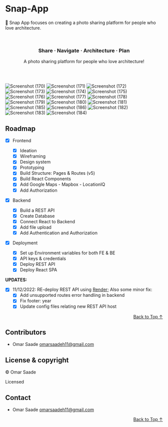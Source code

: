 # Snap-App
📸 Snap App focuses on creating a photo sharing platform for people who love architecture.
<div id="top"></div>

<!-- ----------------------------------------- -->

<!-- BADGES/SHIELDS SECTION -->
<!-- REFERENCE STYLE FOR READABILITY -->
<div align='center' markdown="1">



</div>
<br />

<!-- ----------------------------------------- -->

<!-- HEAD SECTION -->
<div align="center">

  <!-- PROJECT LOGO / TITLE -->

  <h3>Share · Navigate · Architecture · Plan</h3>

  <p>
   A photo sharing platform for people who love architecture!
  </p>

  <br />
</div>

<br />

<!-- ----------------------------------------- -->
![Screenshot (170)](https://user-images.githubusercontent.com/49005530/221260360-eccef6d3-ee9c-4150-ac20-f496462601b9.png)
![Screenshot (171)](https://user-images.githubusercontent.com/49005530/221260417-a0db1f48-54eb-4428-ab4d-566a38a3b74b.png)
![Screenshot (172)](https://user-images.githubusercontent.com/49005530/221260432-244def92-b027-4e3f-92f7-ef8c8d56876f.png)
![Screenshot (173)](https://user-images.githubusercontent.com/49005530/221260449-a2710644-4f28-418a-8611-2e13bb7533e7.png)
![Screenshot (174)](https://user-images.githubusercontent.com/49005530/221260500-5849c7af-b839-4f6d-b244-b97c48f1417b.png)
![Screenshot (175)](https://user-images.githubusercontent.com/49005530/221260535-ddb4e941-8e4b-4ddd-988c-e2ba8729dedd.png)
![Screenshot (176)](https://user-images.githubusercontent.com/49005530/221260551-a197f52d-88d1-4702-a75c-70f8d9f884d2.png)
![Screenshot (177)](https://user-images.githubusercontent.com/49005530/221260554-ca127e94-2064-4be5-919a-d277f711d088.png)
![Screenshot (178)](https://user-images.githubusercontent.com/49005530/221260594-b71782b6-76e2-4a15-bb14-f69c24f518c7.png)
![Screenshot (179)](https://user-images.githubusercontent.com/49005530/221260642-73531e7b-95de-4958-9990-48ae6983117c.png)
![Screenshot (180)](https://user-images.githubusercontent.com/49005530/221260790-1c02f74b-d68e-41f7-91a9-711ae075cb3a.png)
![Screenshot (181)](https://user-images.githubusercontent.com/49005530/221260897-ee4f939b-c87d-45bb-88ea-3e656586db53.png)
![Screenshot (185)](https://user-images.githubusercontent.com/49005530/221260337-cfa27121-c609-47d4-b86a-353e2b0acccf.png)
![Screenshot (186)](https://user-images.githubusercontent.com/49005530/221260351-e2be1a86-0001-4884-b607-4c1011e5a4f8.png)
![Screenshot (182)](https://user-images.githubusercontent.com/49005530/221260937-74214dc9-b134-492e-9a64-b0aa05fcf496.png)
![Screenshot (183)](https://user-images.githubusercontent.com/49005530/221260993-650e936e-bd04-4cd7-bb25-4b6ff3af9c15.png)
![Screenshot (184)](https://user-images.githubusercontent.com/49005530/221261040-c3b6a528-0ae8-4c41-abae-6b14e1b28cd2.png)


<!-- ----------------------------------------- -->

## Roadmap

- [x] Frontend

  - [x] Ideation
  - [x] Wireframing
  - [x] Design system
  - [x] Prototyping
  - [x] Build Structure: Pages & Routes (v5)
  - [x] Build React Components
  - [x] Add Google Maps - Mapbox - LocationIQ
  - [x] Add Authorization

- [x] Backend

  - [x] Build a REST API
  - [x] Create Database
  - [x] Connect React to Backend
  - [x] Add file upload
  - [x] Add Authentication and Authorization

- [x] Deployment
  - [x] Set up Environment variables for both FE & BE
  - [x] API keys & credentials
  - [x] Deploy REST API
  - [x] Deploy React SPA

**UPDATES:**

- [x] 11/12/2022: RE-deploy REST API using [Render](https://render.com/); Also some minor fix:
  - [x] Add unsupported routes error handling in backend
  - [x] Fix footer: year
  - [x] Update config files relating new REST API host

<p align="right"><a href="#top">Back to Top ↑</a></p>

<!-- ----------------------------------------- -->

## Contributors

- Omar Saade <omarsaadeh11@gmail.com>

<!-- ----------------------------------------- -->

## License & copyright

© Omar Saade

Licensed

<!-- ----------------------------------------- -->

## Contact

- Omar Saade <omarsaadeh11@gmail.com>

<p align="right"><a href="#top">Back to Top ↑</a></p>

<!-- ----------------------------------------- -->

<!-- BADGES/SHIELDS REFERENCE -->
<!-- Site Related -->







